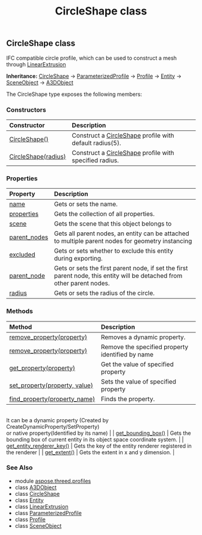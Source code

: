 ﻿---
title: CircleShape class
second_title: Aspose.3D for Python via .NET API References
description: 
type: docs
weight: 30
url: /python-net/aspose.threed.profiles/circleshape/
is_root: false
---

## CircleShape class

IFC compatible circle profile, which can be used to construct a mesh through [LinearExtrusion](/3d/python-net/aspose.threed.entities/linearextrusion)



**Inheritance:** [CircleShape](/3d/python-net/aspose.threed.profiles/circleshape) → 
[ParameterizedProfile](/3d/python-net/aspose.threed.profiles/parameterizedprofile) → 
[Profile](/3d/python-net/aspose.threed.profiles/profile) → 
[Entity](/3d/python-net/aspose.threed/entity) → 
[SceneObject](/3d/python-net/aspose.threed/sceneobject) → 
[A3DObject](/3d/python-net/aspose.threed/a3dobject)



The CircleShape type exposes the following members:

### Constructors
| Constructor | Description |
| :- | :- |
| [CircleShape()](/3d/python-net/aspose.threed.profiles/circleshape/__init__/#) | Construct a [CircleShape](/3d/python-net/aspose.threed.profiles/circleshape) profile with default radius(5). |
| [CircleShape(radius)](/3d/python-net/aspose.threed.profiles/circleshape/__init__/#float) | Construct a [CircleShape](/3d/python-net/aspose.threed.profiles/circleshape) profile with specified radius. |


### Properties
| Property | Description |
| :- | :- |
| [name](/3d/python-net/aspose.threed.profiles/circleshape/name) | Gets or sets the name. |
| [properties](/3d/python-net/aspose.threed.profiles/circleshape/properties) | Gets the collection of all properties. |
| [scene](/3d/python-net/aspose.threed.profiles/circleshape/scene) | Gets the scene that this object belongs to |
| [parent_nodes](/3d/python-net/aspose.threed.profiles/circleshape/parent_nodes) | Gets all parent nodes, an entity can be attached to multiple parent nodes for geometry instancing |
| [excluded](/3d/python-net/aspose.threed.profiles/circleshape/excluded) | Gets or sets whether to exclude this entity during exporting. |
| [parent_node](/3d/python-net/aspose.threed.profiles/circleshape/parent_node) | Gets or sets the first parent node, if set the first parent node, this entity will be detached from other parent nodes. |
| [radius](/3d/python-net/aspose.threed.profiles/circleshape/radius) | Gets or sets the radius of the circle. |


### Methods
| Method | Description |
| :- | :- |
| [remove_property(property)](/3d/python-net/aspose.threed.profiles/circleshape/remove_property/#Property) | Removes a dynamic property. |
| [remove_property(property)](/3d/python-net/aspose.threed.profiles/circleshape/remove_property/#str) | Remove the specified property identified by name |
| [get_property(property)](/3d/python-net/aspose.threed.profiles/circleshape/get_property/#str) | Get the value of specified property |
| [set_property(property, value)](/3d/python-net/aspose.threed.profiles/circleshape/set_property/#str-any) | Sets the value of specified property |
| [find_property(property_name)](/3d/python-net/aspose.threed.profiles/circleshape/find_property/#str) | Finds the property.<br/>It can be a dynamic property (Created by CreateDynamicProperty/SetProperty) <br/>or native property(Identified by its name) |
| [get_bounding_box()](/3d/python-net/aspose.threed.profiles/circleshape/get_bounding_box/#) | Gets the bounding box of current entity in its object space coordinate system. |
| [get_entity_renderer_key()](/3d/python-net/aspose.threed.profiles/circleshape/get_entity_renderer_key/#) | Gets the key of the entity renderer registered in the renderer |
| [get_extent()](/3d/python-net/aspose.threed.profiles/circleshape/get_extent/#) | Gets the extent in x and y dimension. |



### See Also
* module [aspose.threed.profiles](..)
* class [A3DObject](/3d/python-net/aspose.threed/a3dobject)
* class [CircleShape](/3d/python-net/aspose.threed.profiles/circleshape)
* class [Entity](/3d/python-net/aspose.threed/entity)
* class [LinearExtrusion](/3d/python-net/aspose.threed.entities/linearextrusion)
* class [ParameterizedProfile](/3d/python-net/aspose.threed.profiles/parameterizedprofile)
* class [Profile](/3d/python-net/aspose.threed.profiles/profile)
* class [SceneObject](/3d/python-net/aspose.threed/sceneobject)
